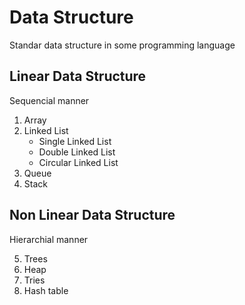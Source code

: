 # Data Structure
Standar data structure in some programming language

## Linear Data Structure
Sequencial manner

1. Array
2. Linked List
    - Single Linked List
    - Double Linked List
    - Circular Linked List
3. Queue 
4. Stack

## Non Linear Data Structure
Hierarchial manner

5. Trees
6. Heap
7. Tries
8. Hash table
